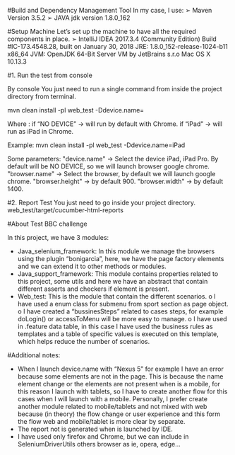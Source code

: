 
#Build and Dependency Management Tool
In my case, I use:
➢ Maven Version 3.5.2
➢ JAVA jdk version 1.8.0_162

#Setup Machine
Let’s set up the machine to have all the required components in place. 
➢ IntelliJ IDEA 2017.3.4 (Community Edition)
Build #IC-173.4548.28, built on January 30, 2018
JRE: 1.8.0_152-release-1024-b11 x86_64
JVM: OpenJDK 64-Bit Server VM by JetBrains s.r.o
Mac OS X 10.13.3


#1.	Run the test from console

By console
You just need to run a single command from inside the project directory from
terminal. 

mvn clean install -pl web_test -Ddevice.name=<name>

Where <name>: 
if “NO DEVICE” -> will run by default with Chrome.
if “iPad” -> will run as iPad in Chrome.

Example: 
mvn clean install -pl web_test -Ddevice.name=iPad

Some parameters: "device.name" -> Select the device iPad, iPad Pro. By default will be NO DEVICE, so we will launch browser google chrome.
"browser.name" -> Select the browser, by default we will launch google chrome.
"browser.height" -> by default 900.
"browser.width" -> by default 1400.

#2.	Report Test
You just need to go inside your project directory. 
web_test/target/cucumber-html-reports





#About Test BBC challenge

In this project, we have 3 modules:
-	Java_selenium_framework: In this module we manage the browsers using the plugin “bonigarcia”, here, we have the page factory elements and we can extend it to other methods or modules.
-	Java_support_framework: This module contains properties related to this project, some utils and here we have an abstract that contain different asserts and checkers if element is present. 
-	Web_test: This is the module that contain the different scenarios.
o	I have used a enum class for submenu from sport section as page object.
o	I have created a “bussinesSteps” related to cases steps, for example doLogin() or accessToMenu will be more easy to manage. 
o	I have used in .feature data table, in this case I have used the business rules as templates and a table of specific values ​​is executed on this template, which helps reduce the number of scenarios. 


#Additional notes:

-	When I launch device.name with “Nexus 5” for example I have an error because some elements are not in the page. This is because the name element change or the elements are not present when is a mobile, for this reason I launch with tablets, so I have to create another flow for this cases when I will launch with a mobile. Personally, I prefer create another module related to mobile/tablets and not mixed with web because (in theory) the flow change or user experience and this form the flow web and mobile/tablet is more clear by separate. 
-	The report not is generated when is launched by IDE.
-	I have used only firefox and Chrome, but we can include in SeleniumDriverUtils others browser as ie, opera, edge…
